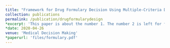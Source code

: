 ```yaml
---
title: "Framework for Drug Formulary Decision Using Multiple-Criteria Decision Analysis"
collection: publications
permalink: /publication/drugformularydesign
*excerpt: 'This paper is about the number 1. The number 2 is left for future work.'
*date: 2020-04-26
venue: 'Medical Decision Making'
*paperurl: 'files/formulary.pdf'
---
```




